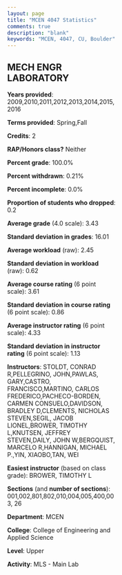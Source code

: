 ```yaml
---
layout: page
title: "MCEN 4047 Statistics"
comments: true
description: "blank"
keywords: "MCEN, 4047, CU, Boulder"
--- 
```

<head>
<script src="https://ajax.googleapis.com/ajax/libs/jquery/2.1.3/jquery.min.js"></script>
<script src="https://dl.dropboxusercontent.com/s/pc42nxpaw1ea4o9/highcharts.js?dl=0"></script>
<!-- <script src="../assets/js/highcharts.js"></script> -->
<style type="text/css">@font-face {
	font-family: "Bebas Neue";
	src: url(https://www.filehosting.org/file/details/544349/BebasNeue%20Regular.otf) format("opentype");
	}
	h1.Bebas { 
		font-family: "Bebas Neue", Verdana, Tahoma;
	}
</style>
</head>
<body>
	<div id="container" style="float: right; width: 45%; height: 88%; margin-left: 2.5%; margin-right: 2.5%;"></div>
	<script language="JavaScript">
		$(document).ready(function() {
		var chart = {type: 'column'};
		var title = {text: 'Grade Distribution'};
		var xAxis = {categories: ['A','B','C','D','F'],crosshair: true};
		var yAxis = {min: 0,title: {text: 'Percentage'}};
		var tooltip = {headerFormat: '<center><b><span style="font-size:20px">{point.key}</span></b></center>',
		               pointFormat: '<td style="padding:0"><b>{point.y:.1f}%</b></td>',
		               footerFormat: '</table>',shared: true,useHTML: true};
		var plotOptions = {column: {pointPadding: 0.0,borderWidth: 0}};  
		var credits = {enabled: false};var series= [{name: 'Percent',data: [48.69,45.78,5.42,0.1,0.0,]}];
		var json = {};
		json.chart = chart;
		json.title = title;
		json.tooltip = tooltip;
		json.xAxis = xAxis;
		json.yAxis = yAxis;  
		json.series = series;
		json.plotOptions = plotOptions;  
		json.credits = credits;
		$('#container').highcharts(json);
	});
	</script>
</body>
			   
## MECH ENGR LABORATORY

**Years provided**: 2009,2010,2011,2012,2013,2014,2015,2016

**Terms provided**: Spring,Fall

**Credits**: 2

**RAP/Honors class?** Neither

**Percent grade**: 100.0%

**Percent withdrawn**: 0.21%

**Percent incomplete**: 0.0%

**Proportion of students who dropped**: 0.2

**Average grade** (4.0 scale): 3.43

**Standard deviation in grades**: 16.01

**Average workload** (raw): 2.45

**Standard deviation in workload** (raw): 0.62

**Average course rating** (6 point scale): 3.61

**Standard deviation in course rating** (6 point scale): 0.86

**Average instructor rating** (6 point scale): 4.33

**Standard deviation in instructor rating** (6 point scale): 1.13

**Instructors**: STOLDT, CONRAD R,PELLEGRINO, JOHN,PAWLAS, GARY,CASTRO, FRANCISCO,MARTINO, CARLOS FREDERICO,PACHECO-BORDEN, CARMEN CONSUELO,DAVIDSON, BRADLEY D,CLEMENTS, NICHOLAS STEVEN,SEGIL, JACOB LIONEL,BROWER, TIMOTHY L,KNUTSEN, JEFFREY STEVEN,DAILY, JOHN W,BERGQUIST, MARCELO R,HANNIGAN, MICHAEL P.,YIN, XIAOBO,TAN, WEI

**Easiest instructor** (based on class grade): BROWER, TIMOTHY L

**Sections** (and **number of sections**): 001,002,801,802,010,004,005,400,003, 26

**Department**: MCEN

**College**: College of Engineering and Applied Science

**Level**: Upper

**Activity**: MLS - Main Lab